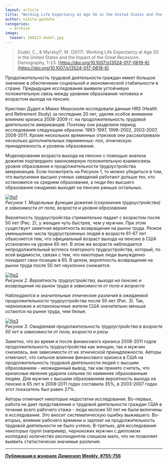 ```yaml
---
layout: article
title: "Working Life Expectancy at Age 50 in the United States and the Impact of the Great Recession"
author: nikita-gandzha
categories: 
  - archive
image:
  teaser: 180123-dudel.jpg
---
```


> Dudel, C., & Myrskyl?, M. (2017). Working Life Expectancy at Age 50 in the United States and the Impact of the Great Recession. Demography, 1-23. [https://doi.org/10.1007/s13524-017-0619-6](https://doi.org/10.1007/s13524-017-0619-6)

Продолжительность трудовой деятельности граждан имеет большое значение в обеспечении социальной и экономической стабильности в стране. Предыдущие исследования выявили устойчивую положительную связь между уровнем образования человека и возрастом выхода на пенсию.

Кристиан Дудел и Микко Мюрскюля исследовали данные HRS (Health and Retirement Study) за последние 20 лет, уделяя особое внимание влиянию кризиса 2008-2009 гг. на продолжительность трудовой деятельности американцев. Поэтому они разделили период исследования следующим образом: 1993-1997, 1998-2002, 2003-2007, 2008-2011. Кроме нескольких временных отрезков они рассматривали несколько дополнительных переменных: пол, этническую принадлежность и уровень образования.

Моделирование возраста выхода на пенсию с помощью анализа дожития подтвердило закономерную положительную взаимосвязь уровня образования и продолжительности трудоустройства американцев. Если посмотреть на Рисунок 1, то можно убедиться в том, что выпускники высших ученых заведений работают дольше тех, кто остановился на среднем образовании, а люди без высшего образования ожидаемо выходят на пенсию раньше остальных.


[![fig1][f1]][f1]  
*Рисунок 1. Модельные функции дожития (сохранения трудоустройства) в зависимости от пола, возраста и уровня образования*

Вероятность трудоустройства стремительно падает с возрастом после 50 лет (Рис. 2), у женщин чуть быстрее, чем у мужчин. При этом существует заметная вероятность возвращения на рынок труда. Резкое уменьшение числа трудоустроенных людей в возрасте 61-67 лет объясняется тем, что официальный возраст выхода на пенсию в США установлен на уровне 65 лет. В этом же возрасте наблюдается непродолжительный всплеск повторного трудоустройства, который, по всей видимости, связан с тем, что некоторые люди вынужденно покидают свои позиции в 65. В целом, вероятность возвращения на рынок труда после 50 лет неуклонно снижается.


[![fig2][f2]][f2]  
*Рисунок 2. Вероятность трудоустройства, выхода на пенсию и возвращения на рынок труда в зависимости от пола и возраста*


Наблюдаются и значительные этнические различия в ожидаемой продолжительности трудоустройства после 50 лет (Рис. 3). Так, чернокожие и испаноязычные жители США значительно меньше остаются на рынке труда, чем белые.


[![fig3][f3]][f3]  
*Рисунок 3. Ожидаемая продолжительность трудоустройства в возрасте 50 лет в зависимости от пола, возраста и расы*


Заметно, что во время и после финансового кризиса 2008-2011 годов продолжительность трудоустройства как женщин, так и мужчин снизилась, вне зависимости от их этнической принадлежности. Авторы отмечают, что сильное влияние финансового кризиса в США на продолжительность трудовой деятельности людей с высшим образованием - неожиданный вывод, так как принято считать, что кризисные явления ударили сильнее по наименее образованным людям. Для мужчин с высшим образованием вероятность выхода на пенсию в 65 лет в 2008-2011 годах составила 35%, в 2003-2007 годах этот показатель был равен 27%.

Авторы отмечают некоторые недостатки исследования. Во-первых, работа не дает представления о трудовой деятельности граждан США в течение всего рабочего стажа - люди моложе 50 лет не были включены в исследование. Это вносит систематическую ошибку выжившего. Во-вторых, влияние рабочего времени и зарплат на продолжительность трудовой деятельности не было учтено. В-третьих, для исследования некоторых групп (например, чернокожих мужчин с дипломом колледжа) количество респондентов слишком мало, что не позволяет выявить статистически значимые различия.




[f1]: /dem-digest/images/2018/755-fig-02.png
[f2]: /dem-digest/images/2018/755-fig-03.png
[f3]: /dem-digest/images/2018/755-fig-04.png

***
**[Публикация в жунрале Демоскоп Weekly, #755-756](http://demoscope.ru/weekly/2018/0755/digest02.php)**  
